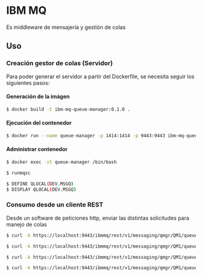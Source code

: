 # IBM MQ

Es middleware de mensajería y gestión de colas

## Uso

### Creación gestor de colas (Servidor)

Para poder generar el servidor a partir del Dockerfile, se necesita seguir los siguientes pasos:

#### Generación de la imágen

```bash
$ docker build -t ibm-mq-queue-manager:0.1.0 .
```

#### Ejecución del contenedor

```bash
$ docker run --name queue-manager -p 1414:1414 -p 9443:9443 ibm-mq-queue-manager:0.1.0
```

#### Administrar contenedor

```bash
$ docker exec -it queue-manager /bin/bash
```

```bash
$ runmqsc
```

```bash
$ DEFINE QLOCAL(DEV.MSGQ)
$ DISPLAY QLOCAL(DEV.MSGQ)
```

### Consumo desde un cliente REST

Desde un software de peticiones http, enviar las distintas solicitudes para manejo de colas

```bash
$ curl -k https://localhost:9443/ibmmq/rest/v1/messaging/qmgr/QM1/queue/DEV.MSGQ/message -X POST -u app:1234 -H "ibm-mq-rest-csrf-token: value" -H "Content-Type: text/plain;charset=utf-8" --data "Hello World!"
```

```bash
$ curl -k https://localhost:9443/ibmmq/rest/v1/messaging/qmgr/QM1/queue/DEV.MSGQ/message -X POST -u app:1234 -H "ibm-mq-rest-csrf-token: value" -H "Content-Type: text/plain;charset=utf-8" --data "Hello World!"
```

```bash
$ curl -k https://localhost:9443/ibmmq/rest/v1/messaging/qmgr/QM1/queue/DEV.MSGQ/message -u app:1234
```

```bash
$ curl -k https://localhost:9443/ibmmq/rest/v1/messaging/qmgr/QM1/queue/DEV.MSGQ/message -X DELETE -u app:1234 -H "ibm-mq-rest-csrf-token: value"
```
